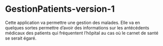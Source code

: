 # GestionPatients-version-1
Cette application va permettre une gestion des malades. Elle va en quelques sortes permettre d’avoir des informations  sur les antécédents médicaux des patients qui fréquentent l’hôpital au cas où le carnet de santé se serait égaré. 
